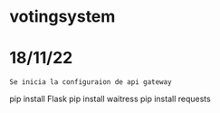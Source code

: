 # votingsystem

# 18/11/22
    Se inicia la configuraion de api gateway

pip install Flask
pip install waitress
pip install requests
    
